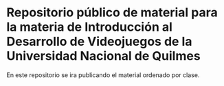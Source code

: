 # Repositorio público de material para la materia de Introducción al Desarrollo de Videojuegos de la Universidad Nacional de Quilmes

En este repositorio se ira publicando el material ordenado por clase.
